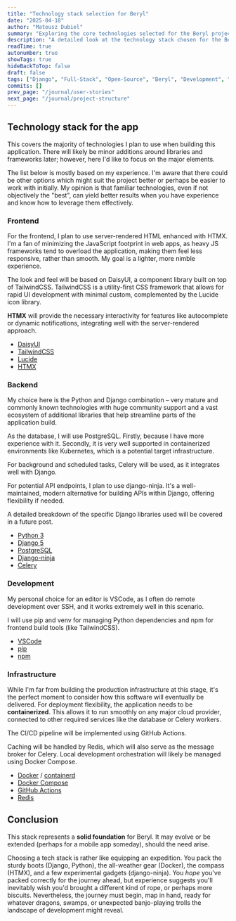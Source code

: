 ```yaml
---
title: "Technology stack selection for Beryl"
date: "2025-04-18"
author: "Mateusz Dubiel"
summary: "Exploring the core technologies selected for the Beryl project, including Django, HTMX, TailwindCSS, PostgreSQL, Docker, and more, with rationale for each choice."
description: "A detailed look at the technology stack chosen for the Beryl full-stack application. Covers frontend (HTMX, TailwindCSS), backend (Django, Python, PostgreSQL, Celery), development tools, and infrastructure plans (Docker, Redis)."
readTime: true
autonumber: true
showTags: true
hideBackToTop: false
draft: false
tags: ["Django", "Full-Stack", "Open-Source", "Beryl", "Development", "Project Chronicle", "Tech Stack", "Python", "HTMX", "TailwindCSS", "PostgreSQL", "Docker", "Redis", "Celery", "django-ninja"]
commits: []
prev_page: "/journal/user-stories"
next_page: "/journal/project-structure"
---
```


## Technology stack for the app

This covers the majority of technologies I plan to use when building this application. There will likely be minor additions around libraries and frameworks later; however, here I'd like to focus on the major elements.

The list below is mostly based on my experience. I'm aware that there could be other options which might suit the project better or perhaps be easier to work with initially. My opinion is that familiar technologies, even if not objectively the "best", can yield better results when you have experience and know how to leverage them effectively.

### Frontend

For the frontend, I plan to use server-rendered HTML enhanced with HTMX. I'm a fan of minimizing the JavaScript footprint in web apps, as heavy JS frameworks tend to overload the application, making them feel less responsive, rather than smooth. My goal is a lighter, more nimble experience.

The look and feel will be based on DaisyUI, a component library built on top of TailwindCSS. TailwindCSS is a utility-first CSS framework that allows for rapid UI development with minimal custom, complemented by the Lucide icon library.

**HTMX** will provide the necessary interactivity for features like autocomplete or dynamic notifications, integrating well with the server-rendered approach.

 - [DaisyUI](https://daisyui.com/)
 - [TailwindCSS](https://tailwindcss.com/)
 - [Lucide](https://lucide.dev/)
 - [HTMX](https://htmx.org/)

### Backend

My choice here is the Python and Django combination – very mature and commonly known technologies with huge community support and a vast ecosystem of additional libraries that help streamline parts of the application build.

As the database, I will use PostgreSQL. Firstly, because I have more experience with it. Secondly, it is very well supported in containerized environments like Kubernetes, which is a potential target infrastructure.

For background and scheduled tasks, Celery will be used, as it integrates well with Django.

For potential API endpoints, I plan to use django-ninja. It's a well-maintained, modern alternative for building APIs within Django, offering flexibility if needed.

A detailed breakdown of the specific Django libraries used will be covered in a future post.

 - [Python 3](https://www.python.org/)
 - [Django 5](https://www.djangoproject.com/)
 - [PostgreSQL](https://www.postgresql.org/)
 - [Django-ninja](https://django-ninja.rest-framework.com/)
 - [Celery](https://docs.celeryq.dev/en/stable/) 

### Development

My personal choice for an editor is VSCode, as I often do remote development over SSH, and it works extremely well in this scenario.

I will use pip and venv for managing Python dependencies and npm for frontend build tools (like TailwindCSS).

 - [VSCode](https://code.visualstudio.com/)
 - [pip](https://pip.pypa.io/en/stable/)
 - [npm](https://www.npmjs.com/)

### Infrastructure

While I'm far from building the production infrastructure at this stage, it's the perfect moment to consider how this software will eventually be delivered. For deployment flexibility, the application needs to be **containerized**. This allows it to run smoothly on any major cloud provider, connected to other required services like the database or Celery workers.

The CI/CD pipeline will be implemented using GitHub Actions.

Caching will be handled by Redis, which will also serve as the message broker for Celery. Local development orchestration will likely be managed using Docker Compose.

 - [Docker](https://www.docker.com/) / [containerd](https://containerd.io/)
 - [Docker Compose](https://docs.docker.com/compose/)
 - [GitHub Actions](https://github.com/features/actions)
 - [Redis](https://redis.io/)

 ## Conclusion

This stack represents a **solid foundation** for Beryl. It may evolve or be extended (perhaps for a mobile app someday), should the need arise.

Choosing a tech stack is rather like equipping an expedition. You pack the sturdy boots (Django, Python), the all-weather gear (Docker), the compass (HTMX), and a few experimental gadgets (django-ninja). You *hope* you've packed correctly for the journey ahead, but experience suggests you'll inevitably wish you'd brought a different kind of rope, or perhaps more biscuits. Nevertheless, the journey must begin, map in hand, ready for whatever dragons, swamps, or unexpected banjo-playing trolls the landscape of development might reveal.
